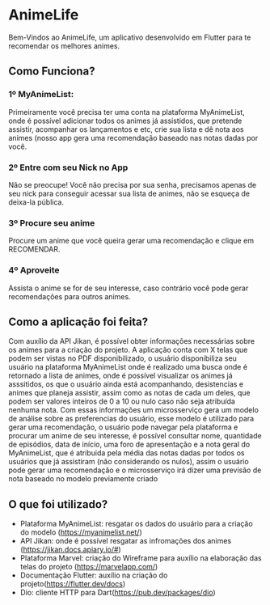 # AnimeLife

Bem-Vindos ao AnimeLife, um aplicativo desenvolvido em Flutter para te recomendar os melhores animes.
## Como Funciona?

### 1º MyAnimeList:

Primeiramente você precisa ter uma conta na plataforma MyAnimeList, onde é possível adicionar todos os animes já assistidos, que pretende assistir, acompanhar os lançamentos e etc, crie sua lista e dê nota aos animes (nosso app gera uma recomendação baseado nas notas dadas por você.

### 2º Entre com seu Nick no App

Não se preocupe! Você não precisa por sua senha, precisamos apenas de seu nick para conseguir acessar sua lista de animes, não se esqueça de deixa-la pública.

### 3º Procure seu anime

Procure um anime que você queira gerar uma recomendação e clique em RECOMENDAR.

### 4º Aproveite

Assista o anime se for de seu interesse, caso contrário você pode gerar recomendações para outros animes.

## Como a aplicação foi feita?

Com auxílio da API Jikan, é possível obter informações necessárias sobre os animes para a criação do projeto. A aplicação conta com X telas que podem ser vistas no PDF disponibilizado, o usuário disponibiliza seu usuário na plataforma MyAnimeList onde é realizado uma busca onde é retornado a lista de animes, onde é possível visualizar os animes já asssitidos, os que o usuário ainda está acompanhando, desistencias e animes que planeja assistir, assim como as notas de cada um deles, que podem ser valores inteiros de 0 a 10 ou nulo caso não seja atribuída nenhuma nota.
Com essas informações um microsserviço gera um modelo de análise sobre as preferencias do usuário, esse modelo é utilizado para gerar uma recomendação, o usuário pode navegar pela plataforma e procurar um anime de seu interesse, é possível consultar nome, quantidade de episódios, data de início, uma foro de apresentação e a nota geral do MyAnimeList, que é atribuida pela média das notas dadas por todos os usuários que já assistiram (não considerando os nulos), assim o usuário pode gerar uma recomendação e o microsserviço irá dizer uma previsão de nota baseado no modelo previamente criado

## O que foi utilizado?

- Plataforma MyAnimeList: resgatar os dados do usuário para a criação do modelo (https://myanimelist.net/)
- API Jikan: onde é possível resgatar as infromações dos animes (https://jikan.docs.apiary.io/#)
- Plataforma Marvel: criação do Wireframe para auxílio na elaboração das telas do projeto (https://marvelapp.com/)
- Documentação Flutter: auxílio na criação do projeto(https://flutter.dev/docs)
- Dio: cliente HTTP para Dart(https://pub.dev/packages/dio)


